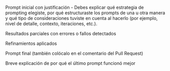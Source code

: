 Prompt inicial con justificación - Debes explicar qué estrategia de prompting elegiste, por qué estructuraste los prompts de una u otra manera y qué tipo de consideraciones tuviste en cuenta al hacerlo (por ejemplo, nivel de detalle, contexto, iteraciones, etc.).

Resultados parciales con errores o fallos detectados

Refinamientos aplicados

Prompt final (también colócalo en el comentario del Pull Request)

Breve explicación de por qué el último prompt funcionó mejor
